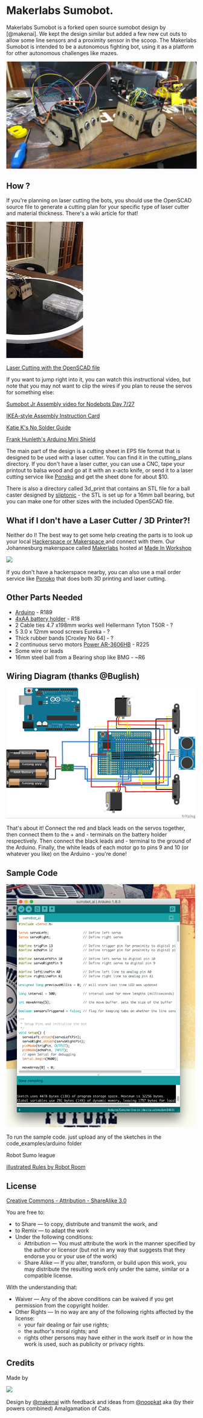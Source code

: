 # Makerlabs Sumobot.

Makerlabs Sumobot is a forked open source sumobot design by [@makenai]. We kept the design similar but added a few new cut outs to allow some line sensors and a proximity sensor in the scoop. The Makerlabs Sumobot is intended to be a autonomous fighting bot, using it as a platform for other autonomous challenges like mazes.

<img src="https://github.com/devinpearson/sumobot-jr/raw/master/assets/bot_faceoff.jpeg">

## How ?

If you're planning on laser cutting the bots, you should use the OpenSCAD source file to generate a cutting plan for your specific type of laser cutter and material thickness. There's a wiki article for that!

<img src="https://github.com/devinpearson/sumobot-jr/raw/master/assets/test.gif">

[Laser Cutting with the OpenSCAD file](https://github.com/makenai/sumobot-jr/wiki/Working-with-the-OpenSCAD-file)

If you want to jump right into it, you can watch this instructional video, but note that you may not want to clip the wires if you plan to reuse the servos for something else:

[Sumobot Jr Assembly video for Nodebots Day 7/27](http://www.youtube.com/watch?v=0Q3hrKUwxDM)

[IKEA-style Assembly Instruction Card](http://makenai.github.io/sumobot-jr/sumobot-instructions.pdf)

[Katie K's No Solder Guide](http://katiek2.github.io/sumobot-nosolder/)

[Frank Hunleth's Arduino Mini Shield](https://oshpark.com/shared_projects/TEsKZkdg)

The main part of the design is a cutting sheet in EPS file format that is designed to be used with a laser cutter. You can find it in the cutting_plans directory. If you don't have a laser cutter, you can use a CNC, tape your printout to balsa wood and go at it with an x-acto knife, or send it to a laser cutting service like [Ponoko](https://www.ponoko.com/) and get the sheet done for about $10.

There is also a directory called 3d_print that contains an STL file for a ball caster designed by [sliptonic](http://www.thingiverse.com/thing:13782) - the STL is set up for a 16mm ball bearing, but you can make one for other sizes with the included OpenSCAD file.

## What if I don't have a Laser Cutter / 3D Printer?!

Neither do I! The best way to get some help creating the parts is to look up your local [Hackerspace or Makerspace ](http://hackerspaces.org) and connect with them. Our Johannesburg makerspace called [Makerlabs](http://makerlabs.co.za) hosted at [Made In Workshop](http://madeinworkshop.co.za/)

[<img src="https://github.com/devinpearson/sumobot-jr/raw/master/assets/makerlabs">](http://makerlabs.co.za)

If you don't have a hackerspace nearby, you can also use a mail order service like [Ponoko](http://ponoko.com) that does both 3D printing and laser cutting.

## Other Parts Needed

+ [Arduino](https://www.robotics.org.za/arduino-boards-and-accessories.html/arduino-uno-r3.html) - R189
+ [4xAA battery holder](https://www.robotics.org.za/battery-holder-4xaa.html?search=battery%20holder) - R18
+ 2 Cable ties 4.7 x198mm works well Hellermann Tyton T50R - ?
+ 5 3.0 x 12mm wood screws Eureka - ?
+ Thick rubber bands [Croxley No 64] - ?
+ 2 continuous servo motors [Power AR-3606HB](https://www.robotics.org.za/servo-motors-1821899125/power-hd-continuous-rot-servo-6-7kg-cm.html) - R225
+ Some wire or leads
+ 16mm steel ball from a Bearing shop like BMG - ~R6

## Wiring Diagram (thanks @Buglish)

<img src=https://github.com/devinpearson/sumobot-jr/raw/master/assets/SumoBotV1.1_wiring_diagram.jpg width=500 />

That's about it! Connect the red and black leads on the servos together, then connect them to the + and - terminals on the battery holder respectively. Then connect the black leads and - terminal to the ground of the Arduino. Finally, the white leads of each motor go to pins 9 and 10 (or whatever you like) on the Arduino - you're done!

## Sample Code

<img src=https://github.com/devinpearson/sumobot-jr/raw/master/assets/code_snippet.png width=500 />

To run the sample code. just upload any of the sketches in the code_examples/arduino folder

Robot Sumo league

[illustrated Rules by Robot Room](http://www.robotroom.com/SumoRules.html)

## License

[Creative Commons - Attribution - ShareAlike 3.0](http://creativecommons.org/licenses/by-sa/3.0/)

You are free to:

+ to Share — to copy, distribute and transmit the work, and
+ to Remix — to adapt the work
+ Under the following conditions:
    + Attribution — You must attribute the work in the manner specified by the author or licensor (but not in any way that suggests that they endorse you or your use of the work)
    + Share Alike — If you alter, transform, or build upon this work, you may distribute the resulting work only under the same, similar or a compatible license.

With the understanding that:

+ Waiver — Any of the above conditions can be waived if you get permission from the copyright holder.
+ Other Rights — In no way are any of the following rights affected by the license:
    + your fair dealing or fair use rights;
    + the author's moral rights; and
    + rights other persons may have either in the work itself or in how the work is used, such as publicity or privacy rights.

## Credits

Made by

<img src="https://github.com/makenai/sumobot-jr/raw/master/assets/amalgamation.png">

Design by [@makenai](http://twitter.com/makenai) with feedback and ideas from [@noopkat](http://twitter.com/noopkat) aka (by their powers combined) Amalgamation of Cats.
